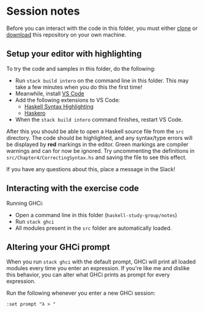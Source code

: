 # Session notes

Before you can interact with the code in this folder, you must either [clone](https://help.github.com/articles/cloning-a-repository/) or [download](https://github.com/txsmith/delft-haskell-study-group/archive/master.zip) this repository on your own machine.


## Setup your editor with highlighting
To try the code and samples in this folder, do the following:
  - Run `stack build intero` on the command line in this folder. This may take a few minutes when you do this the first time!
  - Meanwhile, install [VS Code](https://code.visualstudio.com/)
  - Add the following extensions to VS Code:
    - [Haskell Syntax Highlighting](https://marketplace.visualstudio.com/items?itemName=justusadam.language-haskell)
    - [Haskero](https://marketplace.visualstudio.com/items?itemName=Vans.haskero)
  - When the `stack build intero` command finishes, restart VS Code.

After this you should be able to open a Haskell source file from the `src` directory. The code should be highlighted, and any syntax/type errors will be displayed by **red** markings in the editor. Green markings are compiler warnings and can for now be ignored. Try uncommenting the definitions in `src/Chapter4/CorrectingSyntax.hs` and saving the file to see this effect.

If you have any questions about this, place a message in the Slack!

## Interacting with the exercise code
Running GHCi:
- Open a command line in this folder (`haskell-study-group/notes`)
- Run `stack ghci`
- All modules present in the `src` folder are automatically loaded.

## Altering your GHCi prompt
When you run `stack ghci` with the default prompt, GHCi will print all loaded modules every time you enter an expression. If you're like me and dislike this behavior, you can alter what GHCi prints as prompt for every expression.

Run the following whenever you enter a new GHCi session:
```
:set prompt "λ > "
```
